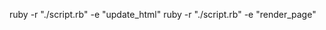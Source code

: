 ruby -r "./script.rb" -e "update_html"
ruby -r "./script.rb" -e "render_page"

<!-- find FB group ID with https://lookup-id.com/ and copy-paste full url -->